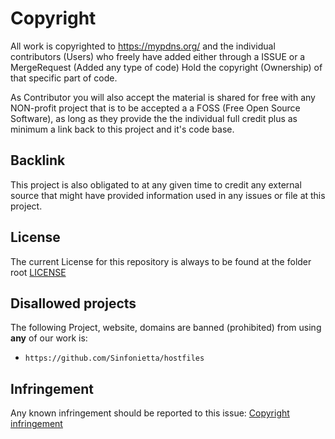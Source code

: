 # Copyright
All work is copyrighted to https://mypdns.org/ and the individual
contributors (Users) who freely have added either through a ISSUE or a
MergeRequest (Added any type of code) Hold the copyright (Ownership)
of that specific part of code.

As Contributor you will also accept the material is shared for free with
any NON-profit project that is to be accepted a a FOSS (Free Open Source
Software), as long as they provide the the individual full credit plus
as minimum a link back to this project and it's code base.


## Backlink
This project is also obligated to at any given time to credit any
external source that might have provided information used in any issues
or file at this project.


## License
The current License for this repository is always to be found at the
folder root [LICENSE][]

## Disallowed projects
The following Project, website, domains are banned (prohibited) from
using **any** of our work is:

- `https://github.com/Sinfonietta/hostfiles`


## Infringement
Any known infringement should be reported to this issue:
[Copyright infringement][infringement]


[LICENSE]: /LICENSE
[infringement]: https://mypdns.org/infrastructure/workboard/-/issues/24
